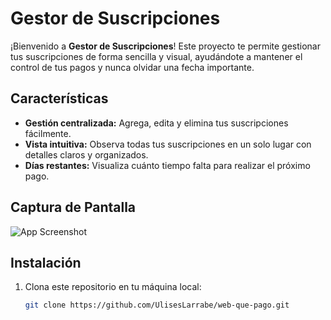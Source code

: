 # Gestor de Suscripciones

¡Bienvenido a **Gestor de Suscripciones**! Este proyecto te permite gestionar tus suscripciones de forma sencilla y visual, ayudándote a mantener el control de tus pagos y nunca olvidar una fecha importante.

## Características

- **Gestión centralizada:** Agrega, edita y elimina tus suscripciones fácilmente.
- **Vista intuitiva:** Observa todas tus suscripciones en un solo lugar con detalles claros y organizados.
- **Días restantes:** Visualiza cuánto tiempo falta para realizar el próximo pago.

## Captura de Pantalla

![App Screenshot](https://res.cloudinary.com/dkp4h602w/image/upload/v1733425297/que-pago_blusxv.webp)

## Instalación

1. Clona este repositorio en tu máquina local:
   ```bash
   git clone https://github.com/UlisesLarrabe/web-que-pago.git
   ```

